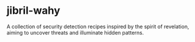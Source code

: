 # jibril-wahy
A collection of security detection recipes inspired by the spirit of revelation, aiming to uncover threats and illuminate hidden patterns.
